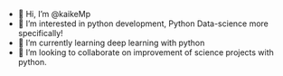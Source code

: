 - 👋 Hi, I’m @kaikeMp
- 👀 I’m interested in python development, Python Data-science more specifically!
- 🌱 I’m currently learning deep learning with python
- 💞️ I’m looking to collaborate on improvement of science projects with python.

<!---
kaikeMp/kaikeMp is a ✨ special ✨ repository because its `README.md` (this file) appears on your GitHub profile.
You can click the Preview link to take a look at your changes.
--->

